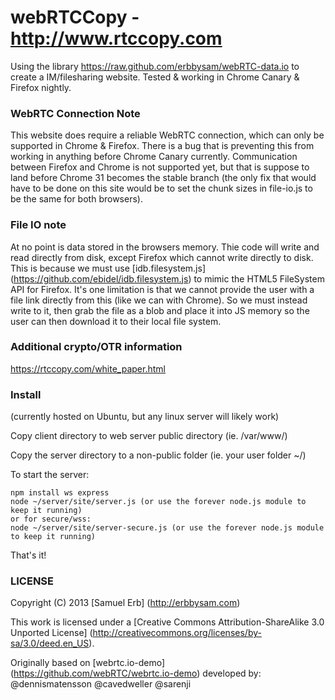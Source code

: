 # webRTCCopy - http://www.rtccopy.com
Using the library https://raw.github.com/erbbysam/webRTC-data.io to create a IM/filesharing website.
Tested & working in Chrome Canary & Firefox nightly.

### WebRTC Connection Note
This website does require a reliable WebRTC connection, which can only be supported in Chrome & Firefox. There is a bug that is preventing this from working in anything before Chrome Canary currently.
Communication between Firefox and Chrome is not supported yet, but that is suppose to land before Chrome 31 becomes the stable branch (the only fix that would have to be done on this site would be to set the chunk sizes in file-io.js to be the same for both browsers).

### File IO note
At no point is data stored in the browsers memory. Thie code will write and read directly from disk, except Firefox which cannot write directly to disk.
This is because we must use [idb.filesystem.js] (https://github.com/ebidel/idb.filesystem.js) to mimic the HTML5 FileSystem API for Firefox. It's one limitation is that we cannot provide the user with a file link directly from this (like we can with Chrome). So we must instead write to it, then grab the file as a blob and place it into JS memory so the user can then download it to their local file system.

### Additional crypto/OTR information
https://rtccopy.com/white_paper.html

### Install
(currently hosted on Ubuntu, but any linux server will likely work)

Copy client directory to web server public directory (ie. /var/www/)

Copy the server directory to a non-public folder (ie. your user folder ~/)

To start the server:
```
npm install ws express
node ~/server/site/server.js (or use the forever node.js module to keep it running)
or for secure/wss: 
node ~/server/site/server-secure.js (or use the forever node.js module to keep it running)
```

That's it!


### LICENSE 
Copyright (C) 2013 [Samuel Erb] (http://erbbysam.com)

This work is licensed under a [Creative Commons Attribution-ShareAlike 3.0 Unported License] (http://creativecommons.org/licenses/by-sa/3.0/deed.en_US).

Originally based on [webrtc.io-demo] (https://github.com/webRTC/webrtc.io-demo) developed by: @dennismatensson @cavedweller @sarenji
